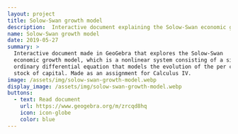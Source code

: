 ```yaml
---
layout: project
title: Solow-Swan growth model
description:  Interactive document explaining the Solow-Swan economic growth model.
name: Solow-Swan growth model
date: 2019-05-27
summary: >
  Interactive document made in GeoGebra that explores the Solow-Swan
  economic growth model, which is a nonlinear system consisting of a single
  ordinary differential equation that models the evolution of the per capita
  stock of capital. Made as an assignment for Calculus IV.
image: /assets/img/solow-swan-growth-model.webp
display_image: /assets/img/solow-swan-growth-model.webp
buttons:
  - text: Read document
    url: https://www.geogebra.org/m/zrcqd8hq
    icon: icon-globe
    color: blue
---
```

